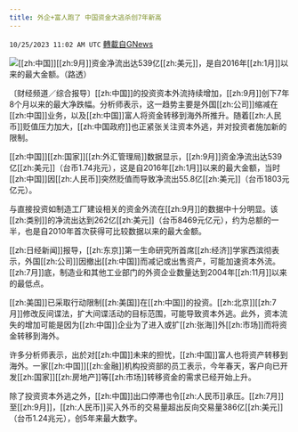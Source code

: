 ```yaml
---
title: 外企+富人跑了 中国资金大逃杀创7年新高
---
```

`10/25/2023 11:02 AM UTC` [轉載自GNews](https://gnews.org/articles/1879224)

![](https://img.ltn.com.tw/Upload/business/page/800/2023/10/25/phpkhgQWH.jpg "")[[zh:中国]][[zh:9月]]资金净流出达539亿[[zh:美元]]，是自2016年[[zh:1月]]以来的最大金额。（路透）

〔财经频道／综合报导〕[[zh:中国]]的投资资本外流持续增加，[[zh:9月]]创下7年8个月以来的最大净跌幅。分析师表示，这一趋势主要是外国[[zh:公司]]缩减在[[zh:中国]]业务，以及[[zh:中国]]富人将资金转移到海外所推升。随着[[zh:人民币]]贬值压力加大，[[zh:中国政府]]也正紧张关注资本外逃，并对投资者施加新的限制。

[[zh:中国]][[zh:国家]][[zh:外汇管理局]]数据显示，[[zh:9月]]资金净流出达539亿[[zh:美元]]（台币1.74兆元），这是自2016年[[zh:1月]]以来的最大金额，当时[[zh:中国]]因[[zh:人民币]]突然贬值而导致净流出55.8亿[[zh:美元]]（台币1803元亿元）。

与直接投资如制造工厂建设相关的资金外流在[[zh:9月]]的数据中十分明显。该[[zh:类别]]的净流出达到262亿[[zh:美元]]（台币8469元亿元），约为总额的一半，也是自2010年首次获得可比较数据以来的最大金额。

[[zh:日经新闻]]报导，[[zh:东京]]第一生命研究所首席[[zh:经济]]学家西滨彻表示，外国[[zh:公司]]因撤出[[zh:中国]]而减记或出售资产，可能加速资本外流。[[zh:7月]]底，制造业和其他工业部门的外资企业数量达到2004年[[zh:11月]]以来的最低点。

[[zh:美国]]已采取行动限制[[zh:美国]]在[[zh:中国]]的投资。[[zh:北京]][[zh:7月]]修改反间谍法，扩大间谍活动的目标范围，可能导致资本外逃。此外，资本流失的增加可能是因为[[zh:中国]]企业为了进入或扩[[zh:张海]]外[[zh:市场]]而将资金转移到海外。

许多分析师表示，出於对[[zh:中国]]未来的担忧，[[zh:中国]]富人也将资产转移到海外。一家[[zh:中国]][[zh:金融]]机构投资部的员工表示，今年春天，客户向已开发[[zh:国家]][[zh:房地产]]等[[zh:市场]]转移资金的需求已经开始上升。

除了投资资本外逃之外，[[zh:中国]]出口停滞也令[[zh:人民币]]承压。[[zh:7月]]至[[zh:9月]]，[[zh:人民币]]买入外币的交易量超出反向交易量386亿[[zh:美元]]（台币1.24兆元），创5年来最大数字。
